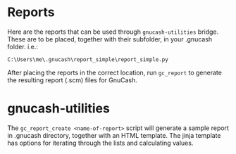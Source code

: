 # Reports

Here are the reports that can be used through `gnucash-utilities` bridge.
These are to be placed, together with their subfolder, in your <profile dir>\.gnucash folder.
i.e.:

```
C:\Users\me\.gnucash\report_simple\report_simple.py
```
After placing the reports in the correct location, run ```gc_report``` to generate the resulting report (.scm) files for GnuCash.

# gnucash-utilities

The ```gc_report_create <name-of-report>``` script will generate a sample report in .gnucash directory, together with an HTML template.
The jinja template has options for iterating through the lists and calculating values.

